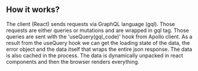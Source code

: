 ## How it works?
  The client (React) sends requests via GraphQL language (gql). Those requests are either queries or mutations and are wrapped in gql tag.
  Those queries are sent with the 'useQuery(gql_code)' hook from Apollo client. 
  As a result from the useQuery hook we can get the loading state of the data, the error object and the data itself that wraps the
  entire json response. The data is also cached in the process. The data is dynamically unpacked in react components and then 
  the browser renders everything.
  
